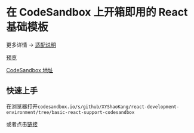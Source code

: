 # 在 CodeSandbox 上开箱即用的 React 基础模板

更多详情 -> [适配说明](./basic-react.md)

[预览](https://n71xqjwzjm.sse.codesandbox.io/)

[CodeSandbox 地址](https://codesandbox.io/s/n71xqjwzjm)

## 快速上手

在浏览器打开`codesandbox.io/s/github/XYShaoKang/react-development-environment/tree/basic-react-support-codesandbox`

或者点击[链接](https://codesandbox.io/s/github/XYShaoKang/react-development-environment/tree/basic-react-support-codesandbox)
